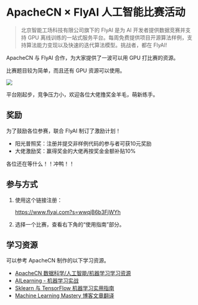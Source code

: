 # ApacheCN × FlyAI 人工智能比赛活动

> 北京智能工场科技有限公司旗下的 FlyAI 是为 AI 开发者提供数据竞赛并支持 GPU 离线训练的一站式服务平台。每周免费提供项目开源算法样例，支持算法能力变现以及快速的迭代算法模型。挑战者，都在 FlyAI!

ApacheCN 与 FlyAI 合作，为大家提供了一波可以用 GPU 打比赛的资源。

比赛题目较为简单，而且还有 GPU 资源可以使用。

![](http://ww1.sinaimg.cn/large/841aea59ly1g1ju1honpaj20z40oxgu6.jpg)

平台刚起步，竞争压力小，欢迎各位大佬撸奖金羊毛，萌新练手。

## 奖励

为了鼓励各位参赛，联合 FlyAI 制订了激励计划！

+   阳光普照奖：注册并提交非样例代码的参与者可获10元奖励
+   大佬激励奖：赢得奖金的大佬再按奖金金额补贴10%

各位还在等什么！！冲鸭！！

## 参与方式

1.  使用这个链接注册：

    <https://www.flyai.com?s=wwqjB6b3FjWYh>

2.  选择一个比赛，查看右下角的“使用指南”部分。

## 学习资源

可以参考 ApacheCN 制作的以下学习资源。

+   [ApacheCN 数据科学/人工智能/机器学习学习资源](http://home.apachecn.org/translate/)
+   [AILearning - 机器学习实战](https://github.com/apachecn/AiLearning)
+   [Sklearn 与 TensorFlow 机器学习实用指南](https://github.com/apachecn/hands-on-ml-zh)
+   [Machine Learning Mastery 博客文章翻译](https://github.com/apachecn/ml-mastery-zh)
